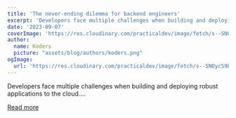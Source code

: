 ```yaml
---
title: 'The never-ending dilemma for backend engineers'
excerpt: 'Developers face multiple challenges when building and deploying robust applications to the cloud....'
date: '2023-09-07'
coverImage: 'https://res.cloudinary.com/practicaldev/image/fetch/s--SNOycS9P--/c_imagga_scale,f_auto,fl_progressive,h_420,q_auto,w_1000/https://dev-to-uploads.s3.amazonaws.com/uploads/articles/9a8iljjn7o1f6m18da7t.png'
author:
  name: Koders
  picture: "assets/blog/authors/koders.png"
ogImage:
  url: 'https://res.cloudinary.com/practicaldev/image/fetch/s--SNOycS9P--/c_imagga_scale,f_auto,fl_progressive,h_420,q_auto,w_1000/https://dev-to-uploads.s3.amazonaws.com/uploads/articles/9a8iljjn7o1f6m18da7t.png'
---
```


Developers face multiple challenges when building and deploying robust applications to the cloud....

[Read more](https://dev.to/rigdev/the-never-ending-dilemma-of-backend-engineers-2dhm)
